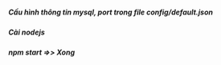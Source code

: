 ##### Cấu hình thông tin mysql, port trong file config/default.json
##### Cài nodejs
##### npm start =>> Xong